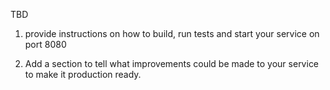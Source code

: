 TBD

1. provide instructions on how to build, run tests and
start your service on port 8080

2. Add a section to tell what improvements could be made to your
   service to make it production ready.